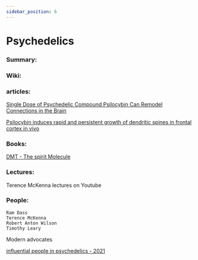 ```yaml
---
sidebar_position: 6
---
```


# Psychedelics

### Summary: 



### Wiki:


### articles:

[Single Dose of Psychedelic Compound Psilocybin Can Remodel Connections in the Brain](https://www.technologynetworks.com/neuroscience/news/psychedelic-compound-psilocybin-can-remodel-connections-in-the-brain-350530)

[Psilocybin induces rapid and persistent growth of dendritic spines in frontal cortex in vivo](https://pubmed.ncbi.nlm.nih.gov/34228959/)


### Books:

[DMT - The spirit Molecule](https://www.goodreads.com/book/show/51654.DMT)


### Lectures:

Terence McKenna lectures on Youtube

### People:

```
Ram Dass
Terence McKenna
Robert Anton Wilson
Timothy Leary
```

Modern advocates

[influential people in psychedelics - 2021](https://psychedelicinvest.com/most-influential-people-psychedelics-2021/)








